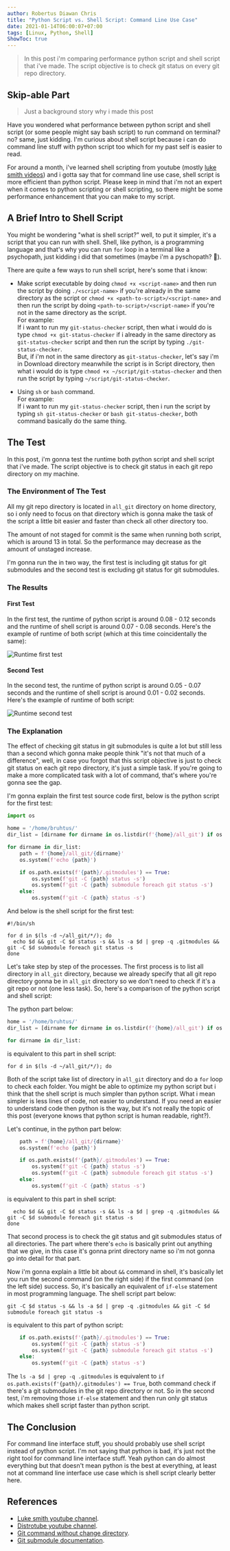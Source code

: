 ```yaml
---
author: Robertus Diawan Chris
title: "Python Script vs. Shell Script: Command Line Use Case"
date: 2021-01-14T06:00:07+07:00
tags: [Linux, Python, Shell]
ShowToc: true
---
```


> In this post i'm comparing performance python script and shell script that i've made. The script objective is to check git status on every git repo directory.

## Skip-able Part

> Just a background story why i made this post

Have you wondered what performance between python script and shell script (or some people might say bash script) to run command on terminal? no? same, just kidding. I'm curious about shell script because i can do command line stuff with python script too which for my past self is easier to read.

For around a month, i've learned shell scripting from youtube (mostly [luke smith videos](https://www.youtube.com/channel/UC2eYFnH61tmytImy1mTYvhA)) and i gotta say that for command line use case, shell script is more efficient than python script. Please keep in mind that i'm not an expert when it comes to python scripting or shell scripting, so there might be some performance enhancement that you can make to my script.

## A Brief Intro to Shell Script

You might be wondering "what is shell script?" well, to put it simpler, it's a script that you can run with shell. Shell, like python, is a programming language and that's why you can run `for` loop in a terminal like a psychopath, just kidding i did that sometimes (maybe i'm a pyschopath? 👀).

There are quite a few ways to run shell script, here's some that i know:
- Make script executable by doing `chmod +x <script-name>` and then run the script by doing `./<script-name>` if you're already in the same directory as the script or `chmod +x <path-to-script>/<script-name>` and then run the script by doing `<path-to-script>/<script-name>` if you're not in the same directory as the script. <br>
For example: <br>
If i want to run my `git-status-checker` script, then what i would do is type `chmod +x git-status-checker` if i already in the same directory as `git-status-checker` script and then run the script by typing `./git-status-checker`. <br> But, if i'm not in the same directory as `git-status-checker`, let's say i'm in Download directory meanwhile the script is in Script directory, then what i would do is type `chmod +x ~/script/git-status-checker` and then run the script by typing `~/script/git-status-checker`.

- Using `sh` or `bash` command. <br>
For example: <br>
If i want to run my `git-status-checker` script, then i run the script by typing `sh git-status-checker` or `bash git-status-checker`, both command basically do the same thing.

## The Test

In this post, i'm gonna test the runtime both python script and shell script that i've made. The script objective is to check git status in each git repo directory on my machine.

### The Environment of The Test

All my git repo directory is located in `all_git` directory on home directory, so i only need to focus on that directory which is gonna make the task of the script a little bit easier and faster than check all other directory too.

The amount of not staged for commit is the same when running both script, which is around 13 in total. So the performance may decrease as the amount of unstaged increase.

I'm gonna run the in two way, the first test is including git status for git submodules and the second test is excluding git status for git submodules.

### The Results

#### First Test

In the first test, the runtime of python script is around 0.08 - 0.12 seconds and the runtime of shell script is around 0.07 - 0.08 seconds. Here's the example of runtime of both script (which at this time coincidentally the same):

![Runtime first test](runtime-first-test.png)

#### Second Test

In the second test, the runtime of python script is around 0.05 - 0.07 seconds and the runtime of shell script is around 0.01 - 0.02 seconds. Here's the example of runtime of both script:

![Runtime second test](runtime-second-test.png)

### The Explanation

The effect of checking git status in git submodules is quite a lot but still less than a second which gonna make people think "it's not that much of a difference", well, in case you forgot that this script objective is just to check git status on each git repo directory, it's just a simple task. If you're going to make a more complicated task with a lot of command, that's where you're gonna see the gap.

I'm gonna explain the first test source code first, below is the python script for the first test:
```python
import os

home = '/home/bruhtus/'
dir_list = [dirname for dirname in os.listdir(f'{home}/all_git') if os.path.isdir(f'{home}/all_git/{dirname}') == True]

for dirname in dir_list:
    path = f'{home}/all_git/{dirname}'
    os.system(f'echo {path}')

    if os.path.exists(f'{path}/.gitmodules') == True:
        os.system(f'git -C {path} status -s')
        os.system(f'git -C {path} submodule foreach git status -s')
    else:
        os.system(f'git -C {path} status -s')
```

And below is the shell script for the first test:
```shell
#!/bin/sh

for d in $(ls -d ~/all_git/*/); do
  echo $d && git -C $d status -s && ls -a $d | grep -q .gitmodules && git -C $d submodule foreach git status -s
done
```

Let's take step by step of the processes. The first process is to list all directory in `all_git` directory, because we already specify that all git repo directory gonna be in `all_git` directory so we don't need to check if it's a git repo or not (one less task). So, here's a comparison of the python script and shell script:

The python part below:
```python
home = '/home/bruhtus/'
dir_list = [dirname for dirname in os.listdir(f'{home}/all_git') if os.path.isdir(f'{home}/all_git/{dirname}') == True]

for dirname in dir_list:
```

is equivalent to this part in shell script:
```shell
for d in $(ls -d ~/all_git/*/); do
```

Both of the script take list of directory in `all_git` directory and do a `for` loop to check each folder. You might be able to optimize my python script but i think that the shell script is much simpler than python script. What i mean simpler is less lines of code, not easier to understand. If you need an easier to understand code then python is the way, but it's not really the topic of this post (everyone knows that python script is human readable, right?).

Let's continue, in the python part below:
```python
    path = f'{home}/all_git/{dirname}'
    os.system(f'echo {path}')

    if os.path.exists(f'{path}/.gitmodules') == True:
        os.system(f'git -C {path} status -s')
        os.system(f'git -C {path} submodule foreach git status -s')
    else:
        os.system(f'git -C {path} status -s')
```

is equivalent to this part in shell script:
```shell
  echo $d && git -C $d status -s && ls -a $d | grep -q .gitmodules && git -C $d submodule foreach git status -s
done
```

That second process is to check the git status and git submodules status of all directories. The part where there's `echo` is basically print out anything that we give, in this case it's gonna print directory name so i'm not gonna go into detail for that part.

Now i'm gonna explain a little bit about `&&` command in shell, it's basically let you run the second command (on the right side) if the first command (on the left side) success. So, it's basically an equivalent of `if-else` statement in most programming language. The shell script part below:
```shell
git -C $d status -s && ls -a $d | grep -q .gitmodules && git -C $d submodule foreach git status -s
```

is equivalent to this part of python script:
```python
    if os.path.exists(f'{path}/.gitmodules') == True:
        os.system(f'git -C {path} status -s')
        os.system(f'git -C {path} submodule foreach git status -s')
    else:
        os.system(f'git -C {path} status -s')
```

The `ls -a $d | grep -q .gitmodules` is equivalent to `if os.path.exists(f'{path}/.gitmodules') == True`, both command check if there's a git submodules in the git repo directory or not. So in the second test, i'm removing those `if-else` statement and then run only git status which makes shell script faster than python script.

## The Conclusion

For command line interface stuff, you should probably use shell script instead of python script. I'm not saying that python is bad, it's just not the right tool for command line interface stuff. Yeah python can do almost everything but that doesn't mean python is the best at everything, at least not at command line interface use case which is shell script clearly better here.

## References

- [Luke smith youtube channel](https://www.youtube.com/channel/UC2eYFnH61tmytImy1mTYvhA).
- [Distrotube youtube channel](https://www.youtube.com/channel/UCVls1GmFKf6WlTraIb_IaJg).
- [Git command without change directory](https://stackoverflow.com/a/27952894).
- [Git submodule documentation](https://git-scm.com/docs/git-submodule).
